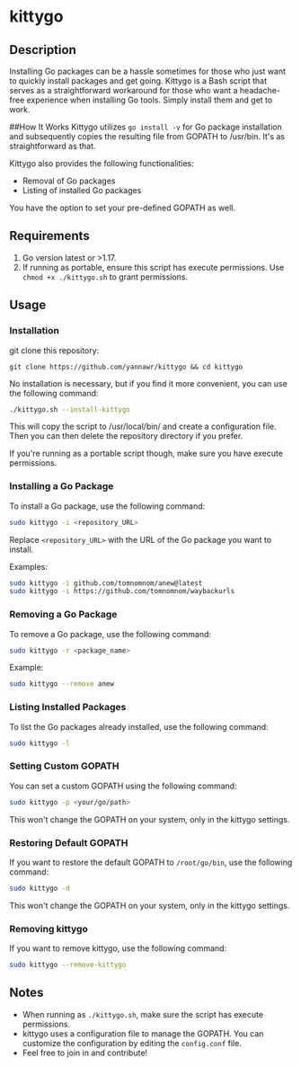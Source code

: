 # kittygo


## Description

Installing Go packages can be a hassle sometimes for those who just want to quickly install packages and get going. Kittygo is a Bash script that serves as a straightforward workaround for those who want a headache-free experience when installing Go tools. Simply install them and get to work. 

##How It Works
Kittygo utilizes `go install -v` for Go package installation and subsequently copies the resulting file from GOPATH to /usr/bin. It's as straightforward as that.

Kittygo also provides the following functionalities:

* Removal of Go packages
* Listing of installed Go packages

You have the option to set your pre-defined GOPATH as well.

## Requirements

1. Go version latest or >1.17.
2. If running as portable, ensure this script has execute permissions. Use `chmod +x ./kittygo.sh` to grant permissions.

## Usage

### Installation

git clone this repository:
```
git clone https://github.com/yannawr/kittygo && cd kittygo
```

No installation is necessary, but if you find it more convenient, you can use the following command:

```bash
./kittygo.sh --install-kittygo
```

This will copy the script to /usr/local/bin/ and create a configuration file. Then you can then delete the repository directory if you prefer.

If you're running as a portable script though, make sure you have execute permissions.

### Installing a Go Package

To install a Go package, use the following command:

```bash
sudo kittygo -i <repository_URL>
```

Replace `<repository_URL>` with the URL of the Go package you want to install.

Examples:

```bash
sudo kittygo -i github.com/tomnomnom/anew@latest
sudo kittygo -i https://github.com/tomnomnom/waybackurls
```

### Removing a Go Package

To remove a Go package, use the following command:

```bash
sudo kittygo -r <package_name>
```

Example: 

```bash
sudo kittygo --remove anew
```

### Listing Installed Packages

To list the Go packages already installed, use the following command:

```bash
sudo kittygo -l
```

### Setting Custom GOPATH

You can set a custom GOPATH using the following command:

```bash
sudo kittygo -p <your/go/path>
```

This won't change the GOPATH on your system, only in the kittygo settings.

### Restoring Default GOPATH

If you want to restore the default GOPATH to `/root/go/bin`, use the following command:

```bash
sudo kittygo -d
```
This won't change the GOPATH on your system, only in the kittygo settings.

### Removing kittygo

If you want to remove kittygo, use the following command:

```bash
sudo kittygo --remove-kittygo
```

## Notes

- When running as `./kittygo.sh`, make sure the script has execute permissions.
- kittygo uses a configuration file to manage the GOPATH. You can customize the configuration by editing the `config.conf` file.
- Feel free to join in and contribute!
